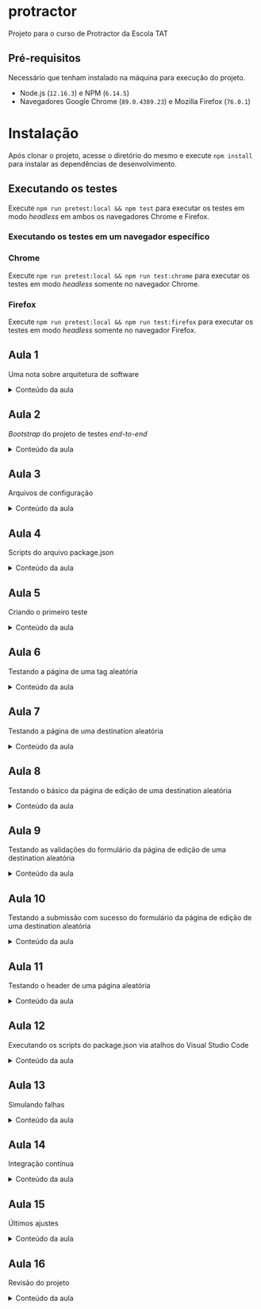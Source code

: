# protractor
Projeto para o curso de Protractor da Escola TAT

## Pré-requisitos

Necessário que tenham instalado na máquina para execução do projeto. 

- Node.js (`12.16.3`) e NPM (`6.14.5`)
- Navegadores Google Chrome (`89.0.4389.23`) e Mozilla Firefox (`76.0.1`)

# Instalação
Após clonar o projeto, acesse o diretório do mesmo e execute `npm install` para instalar as dependências de desenvolvimento.

## Executando os testes

Execute `npm run pretest:local && npm test` para executar os testes em modo _headless_ em ambos os navegadores Chrome e Firefox.

### Executando os testes em um navegador específico

### Chrome
Execute `npm run pretest:local && npm run test:chrome` para executar os testes em modo _headless_
somente no navegador Chrome.

### Firefox
Execute `npm run pretest:local && npm run test:firefox` para executar os testes em modo _headless_
 somente no navegador Firefox.

## Aula 1

Uma nota sobre arquitetura de software

<details>
  <summary>Conteúdo da aula</summary>
    <br>- Simplicidade<br>
    - Organização<br>
    - Legibilidade<br>
    - Reutilização<br>
    - Manutenção<br>
    - Evolução
</details>

## Aula 2

_Bootstrap_ do projeto de testes _end-to-end_

<details>
  <summary>Conteúdo da aula</summary>
    <br>- Clone do projeto (git clone git@github.com:wlsf82/curso-protractor-tat.git)<br>
    - Inicialização de um projeto Node.js (npm init -y)<br>
    - Criação do arquivo .gitignore (.DS_Store, node_modules/)<br>
    - Instalação do Protractor, protractor-helper e standardjs (npm install protractor protractor-helper standardjs —save-dev)<br>
    - Estrutura de diretórios do projeto de testes e2e (configurations/, page-objects/, page-objects/components/, utils/, specs/)<br>
    - Documentação oficial do Protractor (http://protractortest.org)
</details>

## Aula 3

Arquivos de configuração

<details>
  <summary>Conteúdo da aula</summary>
    <br>- utils/createConfig.js<br>
    - A importância do jasmineNodeOpts.random = true<br>
    - configurations/chromeConfig.js<br>
    - configurations/firefoxConfig.js
</details>

## Aula 4

Scripts do arquivo package.json

<details>
  <summary>Conteúdo da aula</summary>
    <br>- lint<br>
    - lint:fix<br>
    - package.json (standard.globals)<br>
    - pretest<br>
    - test<br>
    - test:chrome<br>
    - test:firefox
</details>

## Aula 5

Criando o primeiro teste

<details>
  <summary>Conteúdo da aula</summary>
    <br>- home.spec.js<br>
    - Tipagem dos métodos do protractor-helper<br>
    - Documentação oficial do protractor-helper (https://github.com/wlsf82/protractor-helper/blob/master/README.md)<br>
    - page-objects/home.js<br>
    - components/tags.js
</details>

## Aula 6

Testando a página de uma tag aleatória

<details>
  <summary>Conteúdo da aula</summary>
    <br>- tag.spec.js<br>
    - page-objects/tag.js<br>
    - components/destinations.js<br>
    - utils/randomNumberBewtweenOneAndN.js
</details>

## Aula 7

Testando a página de uma destination aleatória

<details>
  <summary>Conteúdo da aula</summary>
    <br>- destination.spec.js<br>
    - page-objects/destination.js<br>
    - components/destination.js<br>
    - utils/randomNumberBewtweenOneAndN.js
</details>

## Aula 8

Testando o básico da página de edição de uma destination aleatória

<details>
  <summary>Conteúdo da aula</summary>
    <br>- editDestination.spec.js<br>
    - page-objects/editDestination.js<br>
    - components/destination.js<br>
    - components/form.js<br>
    - utils/randomNumberBewtweenOneAndN.js
</details>

## Aula 9

Testando as validações do formulário da página de edição de uma destination aleatória

<details>
  <summary>Conteúdo da aula</summary>
    <br>- Validação de número mínimo de caracteres
</details>

## Aula 10

Testando a submissão com sucesso do formulário da página de edição de uma destination aleatória

<details>
  <summary>Conteúdo da aula</summary>
    <br>- Instalando a biblioteca faker (npm install faker —save-dev)<br>
    - O teste propriamente dito
</details>

## Aula 11

Testando o header de uma página aleatória

<details>
  <summary>Conteúdo da aula</summary>
    <br>- Como enxugar os testes e ainda manter a cobertura<br>
    - utils/pageSorter.js
</details>

## Aula 12

Executando os scripts do package.json via atalhos do Visual Studio Code

<details>
  <summary>Conteúdo da aula</summary>
    <br>- lint<br>
    - lint:fix<br>
    - pretest<br>
    - test<br>
    - test:chrome<br>
    - test:firefox
</details>

## Aula 13

Simulando falhas

<details>
  <summary>Conteúdo da aula</summary>
    <br>- Simulando a falha em um ou mais testes<br>
    - Mensagens de erro do protractor-helper (https://github.com/wlsf82/protractor-helper#example-of-a-test-failure-when-using-such-methods-as-expectations)
</details>

## Aula 14

Integração contínua

<details>
  <summary>Conteúdo da aula</summary>
    <br>- Colocando lint e testes para rodar no CI do GitHub
</details>

## Aula 15

Últimos ajustes

<details>
  <summary>Conteúdo da aula</summary>
    <br>- Últimos ajustes no arquivo package.json (description, main, keywords, repository, author, license)<br>
    - Documentando o projeto (README.md)<br>
    - Título e descrição<br>
    - Badge<br>
    - Pré-requisitos (node, npm, chrome, firefox)<br>
    - Instalação<br>
    - Executando os testes e sub-seções<br>
    - Footer
</details>

## Aula 16

Revisão do projeto

<details>
  <summary>Conteúdo da aula</summary>
    <br>- Revisão final do projeto (estrutura de arquivos e diretórios) e suas relações com uma arquitetura limpa<br>
    - Possíveis evoluções

</details>
